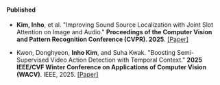 #### Published
- <strong>Kim, Inho</strong>, et al. "Improving Sound Source Localization with Joint Slot Attention on Image and Audio." <strong>Proceedings of the Computer Vision and Pattern Recognition Conference (CVPR). 2025</strong>. [[Paper]](https://arxiv.org/abs/2504.15118)

- Kwon, Donghyeon, <strong>Inho Kim</strong>, and Suha Kwak. "Boosting Semi-Supervised Video Action Detection with Temporal Context." <strong>2025 IEEE/CVF Winter Conference on Applications of Computer Vision (WACV)</strong>. IEEE, 2025. [[Paper]](https://openaccess.thecvf.com/content/WACV2025/html/Kwon_Boosting_Semi-Supervised_Video_Action_Detection_with_Temporal_Context_WACV_2025_paper.html)